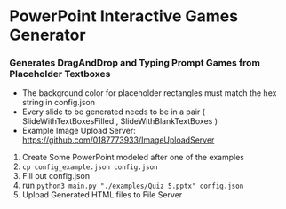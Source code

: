 # PowerPoint Interactive Games Generator

### Generates DragAndDrop and Typing Prompt Games from Placeholder Textboxes

- The background color for placeholder rectangles must match the hex string in config.json
- Every slide to be generated needs to be in a pair ( SlideWithTextBoxesFilled , SlideWithBlankTextBoxes )
- Example Image Upload Server: https://github.com/0187773933/ImageUploadServer

1. Create Some PowerPoint modeled after one of the examples
2. `cp config_example.json config.json`
3. Fill out config.json
4. run `python3 main.py "./examples/Quiz 5.pptx" config.json`
5. Upload Generated HTML files to File Server